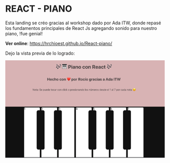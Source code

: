 # REACT - PIANO

Esta landing se créo gracias al workshop dado por Ada ITW, donde repasé los fundamentos principales de React Js 
agregando sonido para nuestro piano, !fue genial!

**Ver online**: https://hrchioest.github.io/React-piano/

Dejo la vista previa de lo logrado:

![pag](https://raw.githubusercontent.com/hrchioest/React-piano/master/public/screenShot.png)
